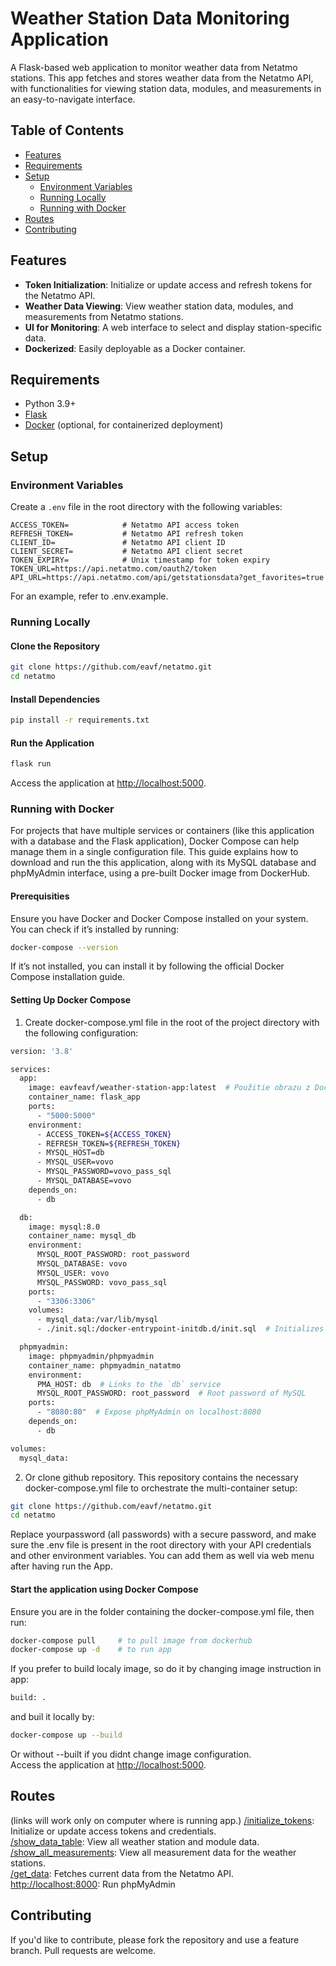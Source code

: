 # Weather Station Data Monitoring Application

A Flask-based web application to monitor weather data from Netatmo stations. This app fetches and stores weather data from the Netatmo API, with functionalities for viewing station data, modules, and measurements in an easy-to-navigate interface.

## Table of Contents

- [Features](#features)
- [Requirements](#requirements)
- [Setup](#setup)
  - [Environment Variables](#environment-variables)
  - [Running Locally](#running-locally)
  - [Running with Docker](#running-with-docker)
- [Routes](#routes)
- [Contributing](#contributing)

## Features

- **Token Initialization**: Initialize or update access and refresh tokens for the Netatmo API.
- **Weather Data Viewing**: View weather station data, modules, and measurements from Netatmo stations.
- **UI for Monitoring**: A web interface to select and display station-specific data.
- **Dockerized**: Easily deployable as a Docker container.

## Requirements

- Python 3.9+
- [Flask](https://flask.palletsprojects.com/)
- [Docker](https://www.docker.com/) (optional, for containerized deployment)

## Setup

### Environment Variables

Create a `.env` file in the root directory with the following variables:

```plaintext
ACCESS_TOKEN=            # Netatmo API access token
REFRESH_TOKEN=           # Netatmo API refresh token
CLIENT_ID=               # Netatmo API client ID
CLIENT_SECRET=           # Netatmo API client secret
TOKEN_EXPIRY=            # Unix timestamp for token expiry
TOKEN_URL=https://api.netatmo.com/oauth2/token
API_URL=https://api.netatmo.com/api/getstationsdata?get_favorites=true
```

For an example, refer to .env.example.

### Running Locally

#### Clone the Repository

```bash
git clone https://github.com/eavf/netatmo.git
cd netatmo
```

#### Install Dependencies

```bash
pip install -r requirements.txt
```

#### Run the Application

```bash
flask run
```
Access the application at [http://localhost:5000](http://localhost:5000).

### Running with Docker

For projects that have multiple services or containers (like this application with a database and the Flask application), Docker Compose can help manage them in a single configuration file. This guide explains how to download and run the this application, along with its MySQL database and phpMyAdmin interface, using a pre-built Docker image from DockerHub.

#### Prerequisities
Ensure you have Docker and Docker Compose installed on your system. You can check if it’s installed by running:
```bash
docker-compose --version
```
If it’s not installed, you can install it by following the official Docker Compose installation guide.

#### Setting Up Docker Compose
1. Create docker-compose.yml file in the root of the project directory with the following configuration:

```bash
version: '3.8'

services:
  app:
    image: eavfeavf/weather-station-app:latest  # Použitie obrazu z DockerHub
    container_name: flask_app
    ports:
      - "5000:5000"
    environment:
      - ACCESS_TOKEN=${ACCESS_TOKEN}
      - REFRESH_TOKEN=${REFRESH_TOKEN}
      - MYSQL_HOST=db
      - MYSQL_USER=vovo
      - MYSQL_PASSWORD=vovo_pass_sql
      - MYSQL_DATABASE=vovo
    depends_on:
      - db

  db:
    image: mysql:8.0
    container_name: mysql_db
    environment:
      MYSQL_ROOT_PASSWORD: root_password
      MYSQL_DATABASE: vovo
      MYSQL_USER: vovo
      MYSQL_PASSWORD: vovo_pass_sql
    ports:
      - "3306:3306"
    volumes:
      - mysql_data:/var/lib/mysql
      - ./init.sql:/docker-entrypoint-initdb.d/init.sql  # Initializes the DB schema

  phpmyadmin:
    image: phpmyadmin/phpmyadmin
    container_name: phpmyadmin_natatmo
    environment:
      PMA_HOST: db  # Links to the `db` service
      MYSQL_ROOT_PASSWORD: root_password  # Root password of MySQL
    ports:
      - "8080:80"  # Expose phpMyAdmin on localhost:8080
    depends_on:
      - db

volumes:
  mysql_data:
```
2. Or clone github repository.
This repository contains the necessary docker-compose.yml file to orchestrate the multi-container setup:
```bash
git clone https://github.com/eavf/netatmo.git
cd netatmo
```
Replace yourpassword (all passwords) with a secure password, and make sure the .env file is present in the root directory with your API credentials and other environment variables. You can add them as well via web menu after having run the App.

#### Start the application using Docker Compose
Ensure you are in the folder containing the docker-compose.yml file, then run:

```bash
docker-compose pull     # to pull image from dockerhub
docker-compose up -d    # to run app
```
If you prefer to build localy image, so do it by changing image instruction in app:
```bash
build: .
```
and buil it locally by:
```bash
docker-compose up --build
```
Or without --built if you didnt change image configuration.  
Access the application at [http://localhost:5000](http://localhost:5000).

## Routes
(links will work only on computer where is running app.)
[/initialize_tokens](http://localhost:5000/initialize_tokens): Initialize or update access tokens and credentials.  
[/show_data_table](http://localhost:5000/show_data_table): View all weather station and module data.  
[/show_all_measurements](http://localhost:5000/show_all_measurements): View all measurement data for the weather stations.  
[/get_data](http://localhost:5000/get_data): Fetches current data from the Netatmo API.  
[http://localhost:8000](http://localhost:8000): Run phpMyAdmin  

## Contributing
If you'd like to contribute, please fork the repository and use a feature branch. Pull requests are welcome.
